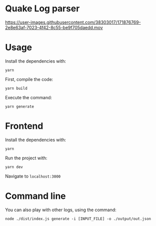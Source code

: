 # Quake Log parser


https://user-images.githubusercontent.com/38303017/171876769-2e8e63af-7023-4f42-8c55-be9f705daedd.mov


# Usage

Install the dependencies with:

`yarn`

First, compile the code:

`yarn build`

Execute the command:

`yarn generate`

# Frontend

Install the dependencies with:

`yarn`

Run the project with:

`yarn dev`

Navigate to `localhost:3000`

# Command line

You can also play with other logs, using the command:

`node ./dist/index.js generate -i [INPUT_FILE] -o ./output/out.json`
